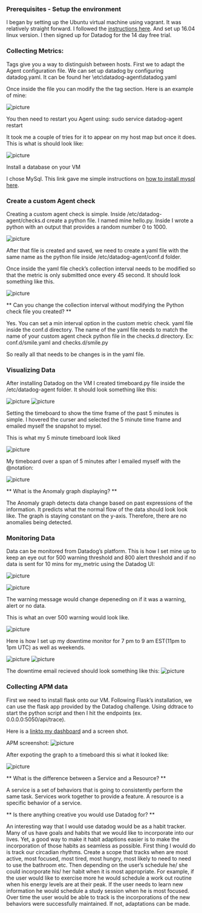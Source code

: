 
### Prerequisites - Setup the environment ###

I began by setting up the Ubuntu virtual machine using vagrant. It was relatively straight forward. I followed the [instructions here](https://www.vagrantup.com/intro/getting-started/). 
And set up 16.04 linux version. I then signed up for Datadog for the 14 day free trial.

### Collecting Metrics: ###
Tags give you a way to distinguish between hosts. 
First we to adapt the Agent configuration file. We can set up datadog by configuring datadog.yaml. It can be found her \etc\datadog-agent\datadog.yaml

Once inside the file you can modify the the tag section.
Here is an example of mine:

![picture](./img/1.png)

You then need to restart you Agent using: sudo service datadog-agent restart

It took me a couple of tries for it to appear on my host map but once it does. This is what is should look like:

![picture](./img/2.png)

Install a database on your VM

I chose MySql. This link gave me simple instructions on [how to install mysql here](https://support.rackspace.com/how-to/installing-mysql-server-on-ubuntu/).

### Create a custom Agent check ### 
Creating a custom agent check is simple. Inside /etc/datadog-agent/checks.d create a python file. I named mine hello.py. Inside I wrote a python with an output that provides a random number 0 to 1000.

![picture](./img/3.png)

 After that file is created and saved, we need to create a yaml file with the same name as the python file inside /etc/datadog-agent/conf.d folder. 

Once inside the yaml file check’s collection interval needs to be modified so that the metric is only submitted once every 45 second. It should look something like this. 


![picture](./img/4.png)

** Can you change the collection interval without modifying the Python check file you created? **

Yes. You can set a min interval option in the custom metric check. yaml file inside the conf.d directory. The name of the yaml file needs to match the name of your custom agent check python file in the checks.d directory. Ex: conf.d/smile.yaml and checks.d/smile.py

So really all that needs to be changes is in the yaml file.

### Visualizing Data ###

After installing Datadog on the VM I created timeboard.py file inside the /etc/datadog-agent folder. 
It should look something like this:

![picture](./img/5.png)
![picture](./img/6.png)

Setting the timeboard to show the time frame of the past 5 minutes is simple. I hovered the curser and selected the 5 minute time frame and emailed myself the snapshot to mysel.

This is what my 5 minute timeboard look liked

![picture](./img/16.png)

My timeboard over a span of 5 minutes after I emailed myself with the @notation:

![picture](./img/7.png)

** What is the Anomaly graph displaying? **

The Anomaly graph detects data change based on past expressions of the information. It predicts what the normal flow of the data should look look like. The graph is staying constant on the y-axis. Therefore, there are no anomalies being detected.


### Monitoring Data ###

Data can be monitored from Datadog’s platform. 
 This is how I set mine up to keep an eye out for 500 warning threshold and 800 alert threshold and if no data is sent for 10 mins for my_metric using the Datadog UI:

![picture](./img/8.png)

![picture](./img/9.png)

The warning message would change depeneding on if it was a warning, alert or no data.

This is what an over 500 warning would look like.

![picture](./img/15.png)

Here is how I set up my downtime monitor for 7 pm to 9 am EST(11pm to 1pm UTC) as well as weekends.

![picture](./img/11.png)
![picture](./img/12.png)

The downtime email recieved should look something like this:
![picture](./img/10.png)


### Collecting APM data ###

First we need to install flask onto our VM. Following Flask’s installation, we can use the flask app provided by the Datadog challenge. Using ddtrace to start the python script and then I hit the endpoints (ex. 0.0.0.0:5050/api/trace).

Here is a [linkto my dashboard](https://app.datadoghq.com/dash/856222/training-timeboard-for-hiring-engineers-exercise?live=true&page=0&is_auto=false&from_ts=1531179455884&to_ts=1531265855884&tile_size=m) and a screen shot.

APM screenshot:
![picture](./img/13.png)

After expoting the graph to a timeboard this si what it looked like:

![picture](./img/14.png)

** What is the difference between a Service and a Resource? **

A service is a set of behaviors that is going to consistently perform the same task.  Services work together to provide a feature.
A resource is a specific behavior of a service. 

 
** Is there anything creative you would use Datadog for? **

An interesting way that I would use datadog would be as a habit tracker. Many of us have goals and habits that we would like to incorporate into our lives. Yet, a good way to make it habit adaptions easier is to make the incorporation of those habits as seamless as possible. First thing I would do is track our circadian rhythms.
Create a scope that tracks when are most active, most focused, most tired, most hungry, most likely to need to need to use the bathroom etc.
Then depending on the user’s schedule he/ she could incorporate his/ her habit when it is most appropriate.
For example, if the user would like to exercise more he would schedule a work out routine when his energy levels are at their peak.
If the user needs to learn new information he would schedule a study session when he is most focused.
Over time the user would be able to track is the incorporations of the new behaviors were successfully maintained. If not, adaptations can be made.

